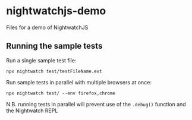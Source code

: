 # nightwatchjs-demo
Files for a demo of NightwatchJS

## Running the sample tests
Run a single sample test file:

`npx nightwatch test/testFileName.ext`

Run sample tests in parallel with multiple browsers at once:

`npx nightwatch test/ --env firefox,chrome`

N.B. running tests in parallel will prevent use of the `.debug()` function and the Nightwatch REPL
